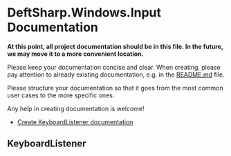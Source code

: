 # DeftSharp.Windows.Input Documentation

**At this point, all project documentation should be in this file. In the future, we may move it to a more convenient location.**

Please keep your documentation concise and clear. When creating, please pay attention to already existing documentation, e.g. in the [README.md](https://github.com/Empiree/DeftSharp.Windows.Input/blob/main/README.md) file.

Please structure your documentation so that it goes from the most common user cases to the more specific ones.

Any help in creating documentation is welcome! 

- [Create KeyboardListener documentation](https://github.com/Empiree/DeftSharp.Windows.Input/issues/21)


## KeyboardListener


